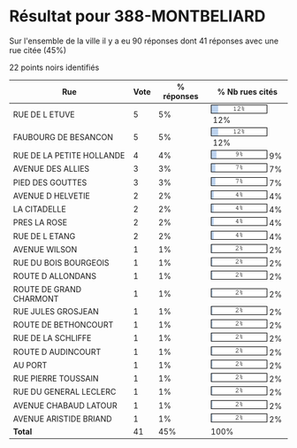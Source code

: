 # Résultat pour 388-MONTBELIARD

Sur l'ensemble de la ville il y a eu 90 réponses dont 41 réponses avec une rue citée (45%)

22 points noirs identifiés

| Rue | Vote | % réponses | % Nb rues cités|
|-----|------|------------|----------------|
| RUE DE L ETUVE | 5 | 5% | <img src="../../img/bar_12.gif" />&nbsp;12%|
| FAUBOURG DE BESANCON | 5 | 5% | <img src="../../img/bar_12.gif" />&nbsp;12%|
| RUE DE LA PETITE HOLLANDE | 4 | 4% | <img src="../../img/bar_9.gif" />&nbsp;9%|
| AVENUE DES ALLIES | 3 | 3% | <img src="../../img/bar_7.gif" />&nbsp;7%|
| PIED DES GOUTTES | 3 | 3% | <img src="../../img/bar_7.gif" />&nbsp;7%|
| AVENUE D HELVETIE | 2 | 2% | <img src="../../img/bar_4.gif" />&nbsp;4%|
| LA CITADELLE | 2 | 2% | <img src="../../img/bar_4.gif" />&nbsp;4%|
| PRES LA ROSE | 2 | 2% | <img src="../../img/bar_4.gif" />&nbsp;4%|
| RUE DE L ETANG | 2 | 2% | <img src="../../img/bar_4.gif" />&nbsp;4%|
| AVENUE WILSON | 1 | 1% | <img src="../../img/bar_2.gif" />&nbsp;2%|
| RUE DU BOIS BOURGEOIS | 1 | 1% | <img src="../../img/bar_2.gif" />&nbsp;2%|
| ROUTE D ALLONDANS | 1 | 1% | <img src="../../img/bar_2.gif" />&nbsp;2%|
| ROUTE DE GRAND CHARMONT | 1 | 1% | <img src="../../img/bar_2.gif" />&nbsp;2%|
| RUE JULES GROSJEAN | 1 | 1% | <img src="../../img/bar_2.gif" />&nbsp;2%|
| ROUTE DE BETHONCOURT | 1 | 1% | <img src="../../img/bar_2.gif" />&nbsp;2%|
| RUE DE LA SCHLIFFE | 1 | 1% | <img src="../../img/bar_2.gif" />&nbsp;2%|
| ROUTE D AUDINCOURT | 1 | 1% | <img src="../../img/bar_2.gif" />&nbsp;2%|
| AU PORT | 1 | 1% | <img src="../../img/bar_2.gif" />&nbsp;2%|
| RUE PIERRE TOUSSAIN | 1 | 1% | <img src="../../img/bar_2.gif" />&nbsp;2%|
| RUE DU GENERAL LECLERC | 1 | 1% | <img src="../../img/bar_2.gif" />&nbsp;2%|
| AVENUE CHABAUD LATOUR | 1 | 1% | <img src="../../img/bar_2.gif" />&nbsp;2%|
| AVENUE ARISTIDE BRIAND | 1 | 1% | <img src="../../img/bar_2.gif" />&nbsp;2%|
| **Total** | 41 | 45% | 100%|
